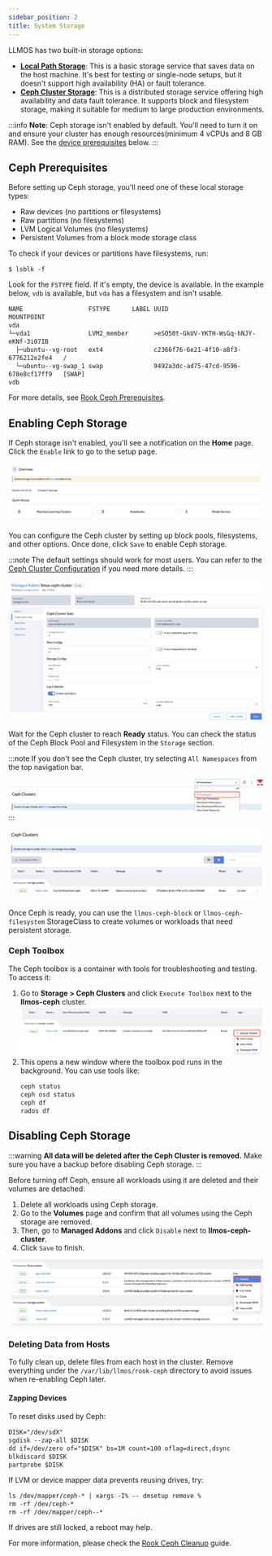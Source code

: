 ```yaml
---
sidebar_position: 2
title: System Storage
---
```


LLMOS has two built-in storage options:

- **[Local Path Storage](https://github.com/rancher/local-path-provisioner)**: This is a basic storage service that saves data on the host machine. It's best for testing or single-node setups, but it doesn't support high availability (HA) or fault tolerance.
- **[Ceph Cluster Storage](https://rook.io/docs/rook/latest-release/Getting-Started/intro)**: This is a distributed storage service offering high availability and data fault tolerance. It supports block and filesystem storage, making it suitable for medium to large production environments.

:::info
**Note**: Ceph storage isn't enabled by default. You'll need to turn it on and ensure your cluster has enough resources(minimum 4 vCPUs and 8 GB RAM). See the [device prerequisites](#ceph-prerequisites) below.
:::

## Ceph Prerequisites

Before setting up Ceph storage, you'll need one of these local storage types:

- Raw devices (no partitions or filesystems)
- Raw partitions (no filesystems)
- LVM Logical Volumes (no filesystems)
- Persistent Volumes from a block mode storage class

To check if your devices or partitions have filesystems, run:

```shell
$ lsblk -f
```

Look for the `FSTYPE` field. If it's empty, the device is available. In the example below, `vdb` is available, but `vda` has a filesystem and isn't usable.

```shell
NAME                  FSTYPE      LABEL UUID                                   MOUNTPOINT
vda
└─vda1                LVM2_member       >eSO50t-GkUV-YKTH-WsGq-hNJY-eKNf-3i07IB
  ├─ubuntu--vg-root   ext4              c2366f76-6e21-4f10-a8f3-6776212e2fe4   /
  └─ubuntu--vg-swap_1 swap              9492a3dc-ad75-47cd-9596-678e8cf17ff9   [SWAP]
vdb
```

For more details, see [Rook Ceph Prerequisites](https://rook.github.io/docs/rook/latest-release/Getting-Started/Prerequisites/prerequisites#ceph-prerequisites).

## Enabling Ceph Storage

If Ceph storage isn't enabled, you'll see a notification on the **Home** page. Click the `Enable` link to go to the setup page.

![Enable Ceph Notification](/img/docs/ceph-enable-notification.png)

You can configure the Ceph cluster by setting up block pools, filesystems, and other options. Once done, click `Save` to enable Ceph storage.

:::note
The default settings should work for most users. You can refer to the [Ceph Cluster Configuration](https://rook.github.io/docs/rook/latest-release/Helm-Charts/ceph-cluster-chart/#configuration) if you need more details.
:::

![Enable Ceph Configs](/img/docs/ceph-enable-configs.png)

Wait for the Ceph cluster to reach **Ready** status. You can check the status of the Ceph Block Pool and Filesystem in the `Storage` section.

:::note
If you don't see the Ceph cluster, try selecting `All Namespaces` from the top navigation bar.

![Namespace Filter](/img/docs/ceph-ns-filter.png)
:::

![Ceph Status](/img/docs/ceph-cluster-ready.png)

Once Ceph is ready, you can use the `llmos-ceph-block` or `llmos-ceph-filesystem` StorageClass to create volumes or workloads that need persistent storage.

### Ceph Toolbox

The Ceph toolbox is a container with tools for troubleshooting and testing. To access it:

1. Go to **Storage > Ceph Clusters** and click `Execute Toolbox` next to the **llmos-ceph** cluster.
   ![Ceph Toolbox](/img/docs/ceph-toolbox.png)
2. This opens a new window where the toolbox pod runs in the background. You can use tools like:
    ```shell
    ceph status
    ceph osd status
    ceph df
    rados df
    ```

## Disabling Ceph Storage

:::warning
**All data will be deleted after the Ceph Cluster is removed.** Make sure you have a backup before disabling Ceph storage.
:::

Before turning off Ceph, ensure all workloads using it are deleted and their volumes are detached:

1. Delete all workloads using Ceph storage.
2. Go to the **Volumes** page and confirm that all volumes using the Ceph storage are removed.
3. Then, go to **Managed Addons** and click `Disable` next to **llmos-ceph-cluster**.
4. Click `Save` to finish.

![Disable Ceph](/img/docs/ceph-addon-disable.png)

### Deleting Data from Hosts

To fully clean up, delete files from each host in the cluster. Remove everything under the `/var/lib/llmos/rook-ceph` directory to avoid issues when re-enabling Ceph later.

#### Zapping Devices

To reset disks used by Ceph:

```shell
DISK="/dev/sdX"
sgdisk --zap-all $DISK
dd if=/dev/zero of="$DISK" bs=1M count=100 oflag=direct,dsync
blkdiscard $DISK
partprobe $DISK
```

If LVM or device mapper data prevents reusing drives, try:

```shell
ls /dev/mapper/ceph-* | xargs -I% -- dmsetup remove %
rm -rf /dev/ceph-*
rm -rf /dev/mapper/ceph--*
```

If drives are still locked, a reboot may help.

For more information, please check the [Rook Ceph Cleanup](https://rook.github.io/docs/rook/latest-release/Getting-Started/ceph-teardown/?h=cleanup#troubleshooting) guide.